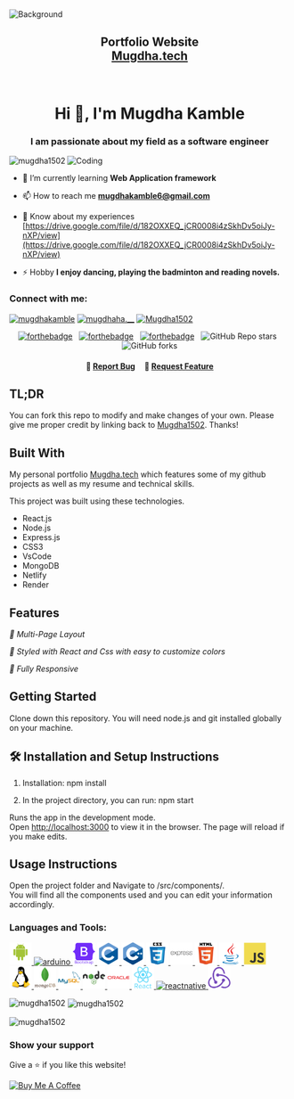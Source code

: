 <img align="center" width="5000" height="300" src="https://github.com/Mugdha1502/Mugdha-react-portfolio/assets/172101486/3dacb47a-bded-4d51-8a2c-867f7a7bdd0e" alt="Background">
<h2 align="center">
  Portfolio Website <br/>
  <a href="https://myportfoliomugdha.netlify.app/" target="_blank">Mugdha.tech</a>
</h2>

<br/>
<h1 align="center">Hi 👋, I'm Mugdha Kamble</h1>
<h3 align="center">I am passionate about my field as a software engineer</h3>
<img align="right" alt="Coding" width="400" src="https://static.vecteezy.com/system/resources/previews/012/744/791/non_2x/cute-girl-working-on-computer-cartoon-icon-illustration-people-and-technology-icon-concept-isolated-premium-flat-cartoon-style-vector.jpg">

<p align="left"> <img src="https://komarev.com/ghpvc/?username=mugdha1502&label=Profile%20views&color=0e75b6&style=flat" alt="mugdha1502" /></p>

- 🌱 I’m currently learning **Web Application framework**

- 📫 How to reach me **mugdhakamble6@gmail.com**

- 📄 Know about my experiences [https://drive.google.com/file/d/182OXXEQ_jCR0008i4zSkhDv5oiJy-nXP/view](https://drive.google.com/file/d/182OXXEQ_jCR0008i4zSkhDv5oiJy-nXP/view)

- ⚡ Hobby **I enjoy dancing, playing the badminton and reading novels.**

<h3 align="left">Connect with me:</h3>
<p align="left">
<a href="https://linkedin.com/in/mugdhakamble" target="blank"><img align="center" src="https://raw.githubusercontent.com/rahuldkjain/github-profile-readme-generator/master/src/images/icons/Social/linked-in-alt.svg" alt="mugdhakamble" height="30" width="40" /></a>
<a href="https://instagram.com/mugdhaha.__" target="blank"><img align="center" src="https://raw.githubusercontent.com/rahuldkjain/github-profile-readme-generator/master/src/images/icons/Social/instagram.svg" alt="mugdhaha.__" height="30" width="40" /></a>
<a href="https://github.com/Mugdha1502" target="blank"><img align="center" src="https://raw.githubusercontent.com/rahuldkjain/github-profile-readme-generator/master/src/images/icons/Social/github.svg" alt="Mugdha1502" height="30" width="40" /></a>
</p>
<center>

[![forthebadge](https://forthebadge.com/images/badges/built-with-love.svg)](https://forthebadge.com) &nbsp;
[![forthebadge](https://forthebadge.com/images/badges/made-with-javascript.svg)](https://forthebadge.com) &nbsp;
[![forthebadge](https://forthebadge.com/images/badges/open-source.svg)](https://forthebadge.com) &nbsp;
![GitHub Repo stars](https://img.shields.io/github/stars/Mugdha1502/Mugdha-react-portfolio?color=red&logo=github&style=for-the-badge) &nbsp;
![GitHub forks](https://img.shields.io/github/forks/Mugdha1502/Mugdha-react-portfolio?color=red&logo=github&style=for-the-badge)

</center>

<h4 align="center">
    🔹
    <a href="https://github.com/Mugdha1502/Mugdha-react-portfolio/issues">Report Bug</a> &nbsp; &nbsp;
    🔹
    <a href="https://github.com/Mugdha1502/Mugdha-react-portfolio/issues">Request Feature</a>
</h4>

## TL;DR

You can fork this repo to modify and make changes of your own. Please give me proper credit by linking back to [Mugdha1502](https://github.com/Mugdha1502/Mugdha-react-portfolio). Thanks!

## Built With

My personal portfolio <a href="https://myportfoliomugdha.netlify.app/" target="_blank">Mugdha.tech</a> which features some of my github projects as well as my resume and technical skills.<br/>

This project was built using these technologies.

- React.js
- Node.js
- Express.js
- CSS3
- VsCode
- MongoDB
- Netlify
- Render

## Features

*📖 Multi-Page Layout*

*🎨 Styled with React and Css with easy to customize colors*

*📱 Fully Responsive*

## Getting Started

Clone down this repository. You will need node.js and git installed globally on your machine.

## 🛠 Installation and Setup Instructions

1. Installation: npm install

2. In the project directory, you can run: npm start

Runs the app in the development mode.\
Open [http://localhost:3000](http://localhost:3000) to view it in the browser.
The page will reload if you make edits.

## Usage Instructions

Open the project folder and Navigate to /src/components/. <br/>
You will find all the components used and you can edit your information accordingly.

<h3 align="left">Languages and Tools:</h3>
<p align="left"> <a href="https://developer.android.com" target="_blank" rel="noreferrer"> <img src="https://raw.githubusercontent.com/devicons/devicon/master/icons/android/android-original-wordmark.svg" alt="android" width="40" height="40"/> </a> <a href="https://www.arduino.cc/" target="_blank" rel="noreferrer"> <img src="https://cdn.worldvectorlogo.com/logos/arduino-1.svg" alt="arduino" width="40" height="40"/> </a> <a href="https://getbootstrap.com" target="_blank" rel="noreferrer"> <img src="https://raw.githubusercontent.com/devicons/devicon/master/icons/bootstrap/bootstrap-plain-wordmark.svg" alt="bootstrap" width="40" height="40"/> </a> <a href="https://www.cprogramming.com/" target="_blank" rel="noreferrer"> <img src="https://raw.githubusercontent.com/devicons/devicon/master/icons/c/c-original.svg" alt="c" width="40" height="40"/> </a> <a href="https://www.w3schools.com/cpp/" target="_blank" rel="noreferrer"> <img src="https://raw.githubusercontent.com/devicons/devicon/master/icons/cplusplus/cplusplus-original.svg" alt="cplusplus" width="40" height="40"/> </a> <a href="https://www.w3schools.com/css/" target="_blank" rel="noreferrer"> <img src="https://raw.githubusercontent.com/devicons/devicon/master/icons/css3/css3-original-wordmark.svg" alt="css3" width="40" height="40"/> </a> <a href="https://expressjs.com" target="_blank" rel="noreferrer"> <img src="https://raw.githubusercontent.com/devicons/devicon/master/icons/express/express-original-wordmark.svg" alt="express" width="40" height="40"/> </a> <a href="https://www.w3.org/html/" target="_blank" rel="noreferrer"> <img src="https://raw.githubusercontent.com/devicons/devicon/master/icons/html5/html5-original-wordmark.svg" alt="html5" width="40" height="40"/> </a> <a href="https://www.java.com" target="_blank" rel="noreferrer"> <img src="https://raw.githubusercontent.com/devicons/devicon/master/icons/java/java-original.svg" alt="java" width="40" height="40"/> </a> <a href="https://developer.mozilla.org/en-US/docs/Web/JavaScript" target="_blank" rel="noreferrer"> <img src="https://raw.githubusercontent.com/devicons/devicon/master/icons/javascript/javascript-original.svg" alt="javascript" width="40" height="40"/> </a> <a href="https://www.linux.org/" target="_blank" rel="noreferrer"> <img src="https://raw.githubusercontent.com/devicons/devicon/master/icons/linux/linux-original.svg" alt="linux" width="40" height="40"/> </a> <a href="https://www.mongodb.com/" target="_blank" rel="noreferrer"> <img src="https://raw.githubusercontent.com/devicons/devicon/master/icons/mongodb/mongodb-original-wordmark.svg" alt="mongodb" width="40" height="40"/> </a> <a href="https://www.mysql.com/" target="_blank" rel="noreferrer"> <img src="https://raw.githubusercontent.com/devicons/devicon/master/icons/mysql/mysql-original-wordmark.svg" alt="mysql" width="40" height="40"/> </a> <a href="https://nodejs.org" target="_blank" rel="noreferrer"> <img src="https://raw.githubusercontent.com/devicons/devicon/master/icons/nodejs/nodejs-original-wordmark.svg" alt="nodejs" width="40" height="40"/> </a> <a href="https://www.oracle.com/" target="_blank" rel="noreferrer"> <img src="https://raw.githubusercontent.com/devicons/devicon/master/icons/oracle/oracle-original.svg" alt="oracle" width="40" height="40"/> </a> <a href="https://reactjs.org/" target="_blank" rel="noreferrer"> <img src="https://raw.githubusercontent.com/devicons/devicon/master/icons/react/react-original-wordmark.svg" alt="react" width="40" height="40"/> </a> <a href="https://reactnative.dev/" target="_blank" rel="noreferrer"> <img src="https://reactnative.dev/img/header_logo.svg" alt="reactnative" width="40" height="40"/> </a> <a href="https://redux.js.org" target="_blank" rel="noreferrer"> <img src="https://raw.githubusercontent.com/devicons/devicon/master/icons/redux/redux-original.svg" alt="redux" width="40" height="40"/> </a> </p>

<p><img align="left" src="https://github-readme-stats.vercel.app/api/top-langs?username=mugdha1502&show_icons=true&locale=en&layout=compact" alt="mugdha1502" /></p>

<p>&nbsp;<img align="center" src="https://github-readme-stats.vercel.app/api?username=mugdha1502&show_icons=true&locale=en" alt="mugdha1502" /></p>

<p><img align="center" src="https://github-readme-streak-stats.herokuapp.com/?user=mugdha1502&" alt="mugdha1502" /></p>

### Show your support

Give a ⭐ if you like this website!

<a href="https://www.buymeacoffee.com/mugdhakambc" target="_blank"><img src="https://cdn.buymeacoffee.com/buttons/v2/default-violet.png" alt="Buy Me A Coffee" height= "60px" width= "217px" ></a>
